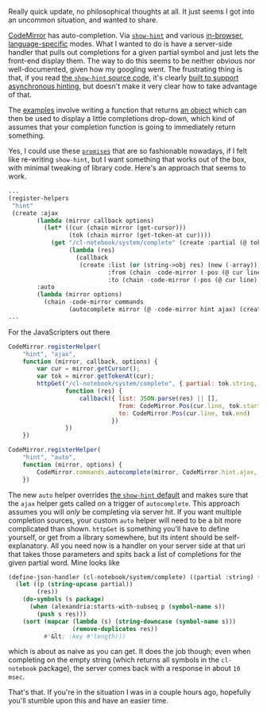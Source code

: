 Really quick update, no philosophical thoughts at all. It just seems I got into an uncommon situation, and wanted to share.

[CodeMirror](http://codemirror.net/) has auto-completion. Via [`show-hint`](http://codemirror.net/addon/hint/show-hint.js) and various [in-browser](http://codemirror.net/addon/hint/anyword-hint.js), [language-specific](http://codemirror.net/addon/hint/javascript-hint.js) modes. What I wanted to  do is have a server-side handler that pulls out completions for a given partial symbol and just lets the front-end display them. The way to do this seems to be neither obvious nor well-documented, given how my googling went. The frustrating thing is that, if you read [the `show-hint` source code](https://github.com/marijnh/CodeMirror/blob/master/addon/hint/show-hint.js), it's clearly [built to support asynchronous hinting](https://github.com/marijnh/CodeMirror/blob/master/addon/hint/show-hint.js#L36-L41), but doesn't make it very clear how to take advantage of that.

The [examples](https://github.com/marijnh/CodeMirror/blob/master/addon/hint/anyword-hint.js) involve writing a function that returns [an object](https://github.com/marijnh/CodeMirror/blob/master/addon/hint/anyword-hint.js#L40) which can then be used to display a little completions drop-down, which kind of assumes that your completion function is going to immediately return something.

Yes, I could use these [`promises`](https://www.promisejs.org/) that are so fashionable nowadays, if I felt like re-writing `show-hint`, but I want something that works out of the box, with minimal tweaking of library code. Here's an approach that seems to work.

```lisp
...
(register-helpers 
 "hint"
 (create :ajax
        (lambda (mirror callback options)
          (let* ((cur (chain mirror (get-cursor)))
                 (tok (chain mirror (get-token-at cur))))
            (get "/cl-notebook/system/complete" (create :partial (@ tok string) :package :cl-notebook)
                 (lambda (res)
                   (callback 
                    (create :list (or (string->obj res) (new (-array)))
                            :from (chain -code-mirror (-pos (@ cur line) (@ tok start)))
                            :to (chain -code-mirror (-pos (@ cur line) (@ tok end)))))))))
        :auto
        (lambda (mirror options)
          (chain -code-mirror commands 
                 (autocomplete mirror (@ -code-mirror hint ajax) (create :async t))))))
...
```

For the JavaScripters out there

```javascript
CodeMirror.registerHelper(
    "hint", "ajax",
    function (mirror, callback, options) {
        var cur = mirror.getCursor();
        var tok = mirror.getTokenAt(cur);
        httpGet("/cl-notebook/system/complete", { partial: tok.string, package: "cl-notebook" },
                function (res) {
                    callback({ list: JSON.parse(res) || [],
                               from: CodeMirror.Pos(cur.line, tok.start),
                               to: CodeMirror.Pos(cur.line, tok.end) 
                             })
                })
    })

CodeMirror.registerHelper(
    "hint", "auto",
    function (mirror, options) {
        CodeMirror.commands.autocomplete(mirror, CodeMirror.hint.ajax, { async: true })
    })
```

The new `auto` helper overrides [the `show-hint` default](https://github.com/marijnh/CodeMirror/blob/master/addon/hint/show-hint.js#L344-L356) and makes sure that the `ajax` helper gets called on a trigger of `autocomplete`. This approach assumes you will *only* be completing via server hit. If you want multiple completion sources, your custom `auto` helper will need to be a bit more complicated than shown. `httpGet` is something you'll have to define yourself, or get from a library somewhere, but its intent should be self-explanatory. All you need now is a handler on your server side at that uri that takes those parameters and spits back a list of completions for the given partial word. Mine looks like

```lisp
(define-json-handler (cl-notebook/system/complete) ((partial :string) (package :keyword))
  (let ((p (string-upcase partial))
        (res))
    (do-symbols (s package)
      (when (alexandria:starts-with-subseq p (symbol-name s))
        (push s res)))
    (sort (mapcar (lambda (s) (string-downcase (symbol-name s)))
                  (remove-duplicates res))
          #'&lt; :key #'length)))
```

which is about as naive as you can get. It does the job though; even when completing on the empty string (which returns all symbols in the `cl-notebook` package), the server comes back with a response in about `10 msec`.

That's that. If you're in the situation I was in a couple hours ago, hopefully you'll stumble upon this and have an easier time.
